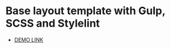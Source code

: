 # Base layout template with Gulp, SCSS and Stylelint
  - [DEMO LINK]([https://annbpiu.github.io/landing_miami/])
